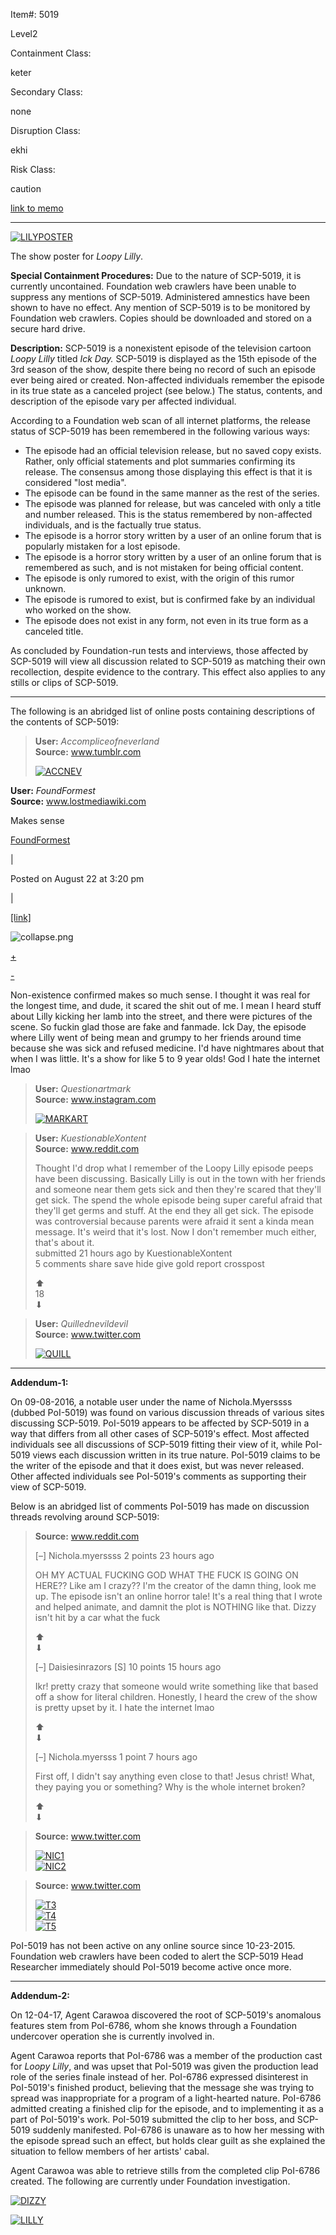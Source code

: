   

Item#: 5019

Level2

Containment Class:

keter

Secondary Class:

none

Disruption Class:

ekhi

Risk Class:

caution

[link to memo](http://www.scp-wiki.net/classification-committee-memo)  

* * *

[![LILYPOSTER](http://scp-wiki.wdfiles.com/local--resized-images/scp-5019/LILYPOSTER/medium.jpg)](http://scp-wiki.wdfiles.com/local--files/scp-5019/LILYPOSTER)

The show poster for _Loopy Lilly_.

**Special Containment Procedures:** Due to the nature of SCP-5019, it is currently uncontained. Foundation web crawlers have been unable to suppress any mentions of SCP-5019. Administered amnestics have been shown to have no effect. Any mention of SCP-5019 is to be monitored by Foundation web crawlers. Copies should be downloaded and stored on a secure hard drive.

**Description:** SCP-5019 is a nonexistent episode of the television cartoon _Loopy Lilly_ titled _Ick Day._ SCP-5019 is displayed as the 15th episode of the 3rd season of the show, despite there being no record of such an episode ever being aired or created. Non-affected individuals remember the episode in its true state as a canceled project (see below.) The status, contents, and description of the episode vary per affected individual.

According to a Foundation web scan of all internet platforms, the release status of SCP-5019 has been remembered in the following various ways:

*   The episode had an official television release, but no saved copy exists. Rather, only official statements and plot summaries confirming its release. The consensus among those displaying this effect is that it is considered "lost media".
*   The episode can be found in the same manner as the rest of the series.
*   The episode was planned for release, but was canceled with only a title and number released. This is the status remembered by non-affected individuals, and is the factually true status.
*   The episode is a horror story written by a user of an online forum that is popularly mistaken for a lost episode.
*   The episode is a horror story written by a user of an online forum that is remembered as such, and is not mistaken for being official content.
*   The episode is only rumored to exist, with the origin of this rumor unknown.
*   The episode is rumored to exist, but is confirmed fake by an individual who worked on the show.
*   The episode does not exist in any form, not even in its true form as a canceled title.

  
As concluded by Foundation-run tests and interviews, those affected by SCP-5019 will view all discussion related to SCP-5019 as matching their own recollection, despite evidence to the contrary. This effect also applies to any stills or clips of SCP-5019.

* * *

The following is an abridged list of online posts containing descriptions of the contents of SCP-5019:  
  

> **User:** _Accompliceofneverland_  
> **Source:** www.tumblr.com  
> 
> [![ACCNEV](http://scp-wiki.wdfiles.com/local--resized-images/scp-5019/ACCNEV/medium.jpg)](http://scp-wiki.wdfiles.com/local--files/scp-5019/ACCNEV)
> 
>   

  
**User:** _FoundFormest_  
**Source:** www.lostmediawiki.com  

Makes sense

[FoundFormest](#)

|

Posted on August 22 at 3:20 pm

|

[\[link\]](#u-lostmedia-comment-1)

![collapse.png](http://scptestwiki.wdfiles.com/local--files/sigma%3Alostmediawiki-comment/collapse.png)

[+](javascript:;)

[\-](javascript:;)

Non-existence confirmed makes so much sense. I thought it was real for the longest time, and dude, it scared the shit out of me. I mean I heard stuff about Lilly kicking her lamb into the street, and there were pictures of the scene. So fuckin glad those are fake and fanmade. Ick Day, the episode where Lilly went of being mean and grumpy to her friends around time because she was sick and refused medicine. I'd have nightmares about that when I was little. It's a show for like 5 to 9 year olds! God I hate the internet lmao

  

  

> **User:** _Questionartmark_  
> **Source:** www.instagram.com
> 
> [![MARKART](http://scp-wiki.wdfiles.com/local--resized-images/scp-5019/MARKART/medium.jpg)](http://scp-wiki.wdfiles.com/local--files/scp-5019/MARKART)
> 
>   

> **User:** _KuestionableXontent_  
> **Source:** www.reddit.com
> 
> Thought I'd drop what I remember of the Loopy Lilly episode peeps have been discussing. Basically Lilly is out in the town with her friends and someone near them gets sick and then they're scared that they'll get sick. The spend the whole episode being super careful afraid that they'll get germs and stuff. At the end they all get sick. The episode was controversial because parents were afraid it sent a kinda mean message. It's weird that it's lost. Now I don't remember much either, that's about it.  
> submitted 21 hours ago by KuestionableXontent  
> 5 comments share save hide give gold report crosspost
> 
> ⬆  
> 18  
> ⬇
> 
>   

> **User:** _Quillednevildevil_  
> **Source:** www.twitter.com  
> 
> [![QUILL](http://scp-wiki.wdfiles.com/local--resized-images/scp-5019/QUILL/medium.jpg)](http://scp-wiki.wdfiles.com/local--files/scp-5019/QUILL)
> 
>   

* * *

**Addendum-1:**

On 09-08-2016, a notable user under the name of Nichola.Myerssss (dubbed PoI-5019) was found on various discussion threads of various sites discussing SCP-5019. PoI-5019 appears to be affected by SCP-5019 in a way that differs from all other cases of SCP-5019's effect. Most affected individuals see all discussions of SCP-5019 fitting their view of it, while PoI-5019 views each discussion written in its true nature. PoI-5019 claims to be the writer of the episode and that it does exist, but was never released. Other affected individuals see PoI-5019's comments as supporting their view of SCP-5019.

Below is an abridged list of comments PoI-5019 has made on discussion threads revolving around SCP-5019:

> **Source:** www.reddit.com  
> 
> \[–\] Nichola.myerssss 2 points 23 hours ago
> 
> OH MY ACTUAL FUCKING GOD WHAT THE FUCK IS GOING ON HERE?? Like am I crazy?? I'm the creator of the damn thing, look me up. The episode isn't an online horror tale! It's a real thing that I wrote and helped animate, and damnit the plot is NOTHING like that. Dizzy isn't hit by a car what the fuck
> 
> ⬆  
> ⬇
> 
> \[–\] Daisiesinrazors \[S\] 10 points 15 hours ago
> 
> Ikr! pretty crazy that someone would write something like that based off a show for literal children. Honestly, I heard the crew of the show is pretty upset by it. I hate the internet lmao
> 
> ⬆  
> ⬇
> 
> \[–\] Nichola.myersss 1 point 7 hours ago
> 
> First off, I didn't say anything even close to that! Jesus christ! What, they paying you or something? Why is the whole internet broken?
> 
> ⬆  
> ⬇

> **Source:** www.twitter.com  
> 
> [![NIC1](http://scp-wiki.wdfiles.com/local--resized-images/scp-5019/NIC1/medium.jpg)](http://scp-wiki.wdfiles.com/local--files/scp-5019/NIC1)  
> [![NIC2](http://scp-wiki.wdfiles.com/local--resized-images/scp-5019/NIC2/medium.jpg)](http://scp-wiki.wdfiles.com/local--files/scp-5019/NIC2)
> 
>   

> **Source:** www.twitter.com
> 
> [![T3](http://scp-wiki.wdfiles.com/local--resized-images/scp-5019/T3/medium.jpg)](http://scp-wiki.wdfiles.com/local--files/scp-5019/T3)  
> [![T4](http://scp-wiki.wdfiles.com/local--resized-images/scp-5019/T4/medium.jpg)](http://scp-wiki.wdfiles.com/local--files/scp-5019/T4)  
> [![T5](http://scp-wiki.wdfiles.com/local--resized-images/scp-5019/T5/medium.jpg)](http://scp-wiki.wdfiles.com/local--files/scp-5019/T5)

  
PoI-5019 has not been active on any online source since 10-23-2015. Foundation web crawlers have been coded to alert the SCP-5019 Head Researcher immediately should PoI-5019 become active once more.

* * *

**Addendum-2:**

On 12-04-17, Agent Carawoa discovered the root of SCP-5019's anomalous features stem from PoI-6786, whom she knows through a Foundation undercover operation she is currently involved in.

Agent Carawoa reports that PoI-6786 was a member of the production cast for _Loopy Lilly_, and was upset that PoI-5019 was given the production lead role of the series finale instead of her. PoI-6786 expressed disinterest in PoI-5019's finished product, believing that the message she was trying to spread was inappropriate for a program of a light-hearted nature. PoI-6786 admitted creating a finished clip for the episode, and to implementing it as a part of PoI-5019's work. PoI-5019 submitted the clip to her boss, and SCP-5019 suddenly manifested. PoI-6786 is unaware as to how her messing with the episode spread such an effect, but holds clear guilt as she explained the situation to fellow members of her artists' cabal.

Agent Carawoa was able to retrieve stills from the completed clip PoI-6786 created. The following are currently under Foundation investigation.

  

[![DIZZY](http://scp-wiki.wdfiles.com/local--resized-images/scp-5019/DIZZY/medium.jpg)](http://scp-wiki.wdfiles.com/local--files/scp-5019/DIZZY)

[![LILLY](http://scp-wiki.wdfiles.com/local--resized-images/scp-5019/LILLY/medium.jpg)](http://scp-wiki.wdfiles.com/local--files/scp-5019/LILLY)